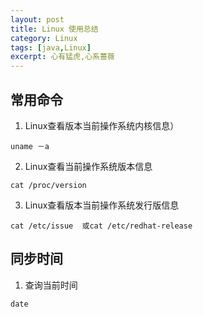 ```yaml
---
layout: post
title: Linux 使用总结
category: Linux
tags: [java,Linux]
excerpt: 心有猛虎,心系蔷薇 
---
```


## 常用命令

1. Linux查看版本当前操作系统内核信息）
```
uname －a   
```
2. Linux查看当前操作系统版本信息
```
cat /proc/version
```
3. Linux查看版本当前操作系统发行版信息
```
cat /etc/issue  或cat /etc/redhat-release
```

## 同步时间
1. 查询当前时间
```
date
```